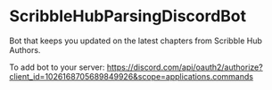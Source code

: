 # ScribbleHubParsingDiscordBot

Bot that keeps you updated on the latest chapters from Scribble Hub Authors.

To add bot to your server: 
https://discord.com/api/oauth2/authorize?client_id=1026168705689849926&scope=applications.commands
